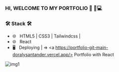 ### HI, WELCOME TO MY PORTFOLIO  💼 🤝💻 



<h3>🛠 Stack 🛠 </h3>

- 🌐 &nbsp; HTML5 | CSS3 | Tailwindcss |
- 🌐 &nbsp; React 
- 🖥 &nbsp; Deploying | => <a https://portfolio-git-main-doralysantander.vercel.app/> Portfolio with React</a>

![img1](https://user-images.githubusercontent.com/86391179/162661510-f45e4261-a493-4bf1-8176-e9b321143e69.png)





